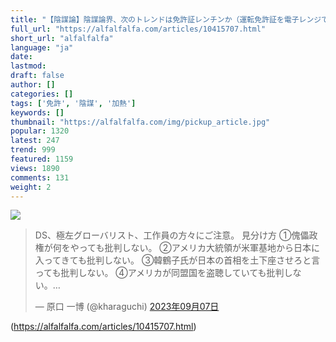 ```yaml
---
title: "【陰謀論】陰謀論界、次のトレンドは免許証レンチンか（運転免許証を電子レンジで加熱しています） 【HotTweets】 : アルファルファモザイク"
full_url: "https://alfalfalfa.com/articles/10415707.html"
short_url: "alfalfalfa"
language: "ja"
date: 
lastmod: 
draft: false
author: []
categories: []
tags: ['免許', '陰謀', '加熱']
keywords: []
thumbnail: "https://alfalfalfa.com/img/pickup_article.jpg"
popular: 1320
latest: 247
trend: 999
featured: 1159
views: 1890
comments: 131
weight: 2
---
```


![](https://alfalfalfa.com/img/pickup_article.jpg)

<blockquote class='twitter-tweet'><p lang='ja' dir='ltr'>DS、極左グローバリスト、工作員の方々にご注意。 見分け方 ①傀儡政権が何をやっても批判しない。 ②アメリカ大統領が米軍基地から日本に入ってきても批判しない。 ③韓鶴子氏が日本の首相を土下座させろと言っても批判しない。 ④アメリカが同盟国を盗聴していても批判しない。… </p>— 原口 一博 (@kharaguchi) <a href='https://twitter.com/kharaguchi/status/1699487724275917029' target='_blank' rel='nofollow'>2023年09月07日</a></blockquote> 

(https://alfalfalfa.com/articles/10415707.html)

